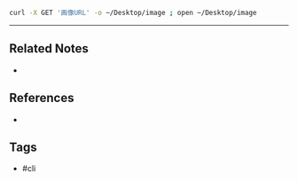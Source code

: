 ```bash
curl -X GET '画像URL' -o ~/Desktop/image ; open ~/Desktop/image
```

---
## Related Notes
- 

## References
- 

## Tags
- #cli 